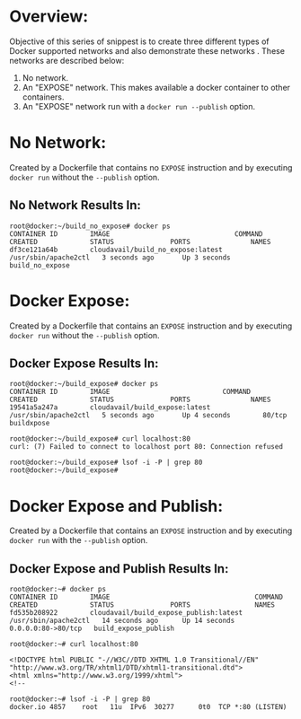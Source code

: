 # Overview:

Objective of this series of snippest is to create three different types of Docker supported networks and also demonstrate these networks . These networks are described below:

1. No network.
2. An "EXPOSE" network. This makes available a docker container to other containers.
3. An "EXPOSE" network run with a `docker run --publish` option.

# No Network:
Created by a Dockerfile that contains no `EXPOSE` instruction and by executing `docker run` without the `--publish` option.

## No Network Results In:
    root@docker:~/build_no_expose# docker ps
    CONTAINER ID        IMAGE                               COMMAND                CREATED             STATUS              PORTS               NAMES
    df3ce121a64b        cloudavail/build_no_expose:latest   /usr/sbin/apache2ctl   3 seconds ago       Up 3 seconds                            build_no_expose     


# Docker Expose:
Created by a Dockerfile that contains an `EXPOSE` instruction and by executing `docker run` without the `--publish` option.

## Docker Expose Results In:

    root@docker:~/build_expose# docker ps
    CONTAINER ID        IMAGE                            COMMAND                CREATED             STATUS              PORTS               NAMES
    19541a5a247a        cloudavail/build_expose:latest   /usr/sbin/apache2ctl   5 seconds ago       Up 4 seconds        80/tcp              buildxpose        

    root@docker:~/build_expose# curl localhost:80
    curl: (7) Failed to connect to localhost port 80: Connection refused

    root@docker:~/build_expose# lsof -i -P | grep 80
    root@docker:~/build_expose# 

# Docker Expose and Publish:
Created by a Dockerfile that contains an `EXPOSE` instruction and by executing `docker run` with the `--publish` option.

## Docker Expose and Publish Results In:

    root@docker:~# docker ps
    CONTAINER ID        IMAGE                                    COMMAND                CREATED             STATUS              PORTS                NAMES
    fd535b208922        cloudavail/build_expose_publish:latest   /usr/sbin/apache2ctl   14 seconds ago      Up 14 seconds       0.0.0.0:80->80/tcp   build_expose_publish   

    root@docker:~# curl localhost:80
    
    <!DOCTYPE html PUBLIC "-//W3C//DTD XHTML 1.0 Transitional//EN" "http://www.w3.org/TR/xhtml1/DTD/xhtml1-transitional.dtd">
    <html xmlns="http://www.w3.org/1999/xhtml">
    <!--

    root@docker:~# lsof -i -P | grep 80
    docker.io 4857    root   11u  IPv6  30277      0t0  TCP *:80 (LISTEN)
